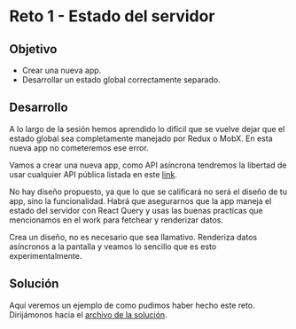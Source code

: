 # Reto 1 - Estado del servidor

## Objetivo

- Crear una nueva app.
- Desarrollar un estado global correctamente separado.

## Desarrollo

A lo largo de la sesión hemos aprendido lo dificil que se vuelve dejar que el estado global sea completamente manejado por Redux o MobX. En esta nueva app no cometeremos ese error.

Vamos a crear una nueva app, como API asíncrona tendremos la libertad de usar cualquier API pública listada en este [link](https://github.com/public-apis/public-apis).

No hay diseño propuesto, ya que lo que se calificará no será el diseño de tu app, sino la funcionalidad. Habrá que asegurarnos que la app maneja el estado del servidor con React Query y usas las buenas practicas que mencionamos en el work para fetchear y renderizar datos.

Crea un diseño, no es necesario que sea llamativo. Renderiza datos asíncronos a la pantalla y veamos lo sencillo que es esto experimentalmente.

## Solución

Aquí veremos un ejemplo de como pudimos haber hecho este reto. Dirijámonos hacia el [archivo de la solución](./Solucion.md).